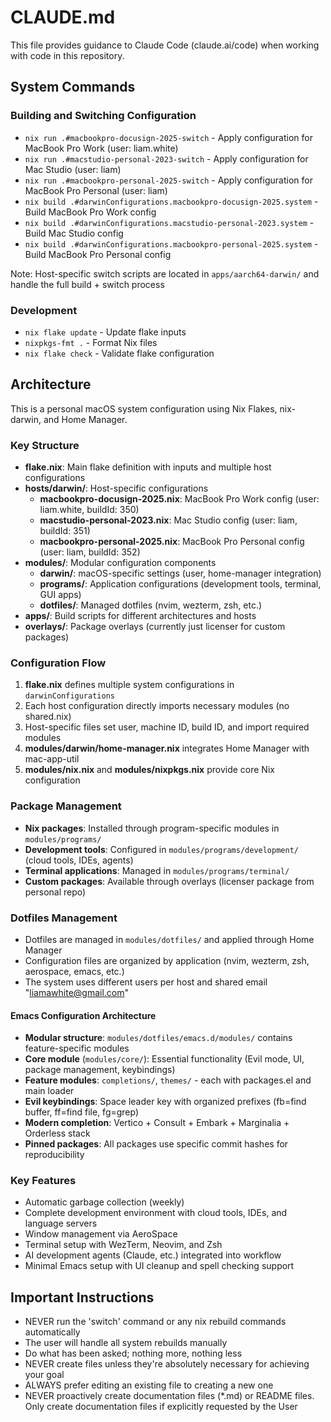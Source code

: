 # CLAUDE.md

This file provides guidance to Claude Code (claude.ai/code) when working with code in this repository.

## System Commands

### Building and Switching Configuration
- `nix run .#macbookpro-docusign-2025-switch` - Apply configuration for MacBook Pro Work (user: liam.white)
- `nix run .#macstudio-personal-2023-switch` - Apply configuration for Mac Studio (user: liam)
- `nix run .#macbookpro-personal-2025-switch` - Apply configuration for MacBook Pro Personal (user: liam)
- `nix build .#darwinConfigurations.macbookpro-docusign-2025.system` - Build MacBook Pro Work config
- `nix build .#darwinConfigurations.macstudio-personal-2023.system` - Build Mac Studio config
- `nix build .#darwinConfigurations.macbookpro-personal-2025.system` - Build MacBook Pro Personal config

Note: Host-specific switch scripts are located in `apps/aarch64-darwin/` and handle the full build + switch process

### Development
- `nix flake update` - Update flake inputs
- `nixpkgs-fmt .` - Format Nix files
- `nix flake check` - Validate flake configuration

## Architecture

This is a personal macOS system configuration using Nix Flakes, nix-darwin, and Home Manager.

### Key Structure
- **flake.nix**: Main flake definition with inputs and multiple host configurations
- **hosts/darwin/**: Host-specific configurations
  - **macbookpro-docusign-2025.nix**: MacBook Pro Work config (user: liam.white, buildId: 350)
  - **macstudio-personal-2023.nix**: Mac Studio config (user: liam, buildId: 351)
  - **macbookpro-personal-2025.nix**: MacBook Pro Personal config (user: liam, buildId: 352)
- **modules/**: Modular configuration components
  - **darwin/**: macOS-specific settings (user, home-manager integration)
  - **programs/**: Application configurations (development tools, terminal, GUI apps)
  - **dotfiles/**: Managed dotfiles (nvim, wezterm, zsh, etc.)
- **apps/**: Build scripts for different architectures and hosts
- **overlays/**: Package overlays (currently just licenser for custom packages)

### Configuration Flow
1. **flake.nix** defines multiple system configurations in `darwinConfigurations`
2. Each host configuration directly imports necessary modules (no shared.nix)
3. Host-specific files set user, machine ID, build ID, and import required modules
4. **modules/darwin/home-manager.nix** integrates Home Manager with mac-app-util
5. **modules/nix.nix** and **modules/nixpkgs.nix** provide core Nix configuration

### Package Management
- **Nix packages**: Installed through program-specific modules in `modules/programs/`
- **Development tools**: Configured in `modules/programs/development/` (cloud tools, IDEs, agents)
- **Terminal applications**: Managed in `modules/programs/terminal/`
- **Custom packages**: Available through overlays (licenser package from personal repo)

### Dotfiles Management
- Dotfiles are managed in `modules/dotfiles/` and applied through Home Manager
- Configuration files are organized by application (nvim, wezterm, zsh, aerospace, emacs, etc.)
- The system uses different users per host and shared email "liamawhite@gmail.com"

#### Emacs Configuration Architecture
- **Modular structure**: `modules/dotfiles/emacs.d/modules/` contains feature-specific modules
- **Core module** (`modules/core/`): Essential functionality (Evil mode, UI, package management, keybindings)
- **Feature modules**: `completions/`, `themes/` - each with packages.el and main loader
- **Evil keybindings**: Space leader key with organized prefixes (fb=find buffer, ff=find file, fg=grep)
- **Modern completion**: Vertico + Consult + Embark + Marginalia + Orderless stack
- **Pinned packages**: All packages use specific commit hashes for reproducibility

### Key Features
- Automatic garbage collection (weekly)
- Complete development environment with cloud tools, IDEs, and language servers
- Window management via AeroSpace
- Terminal setup with WezTerm, Neovim, and Zsh
- AI development agents (Claude, etc.) integrated into workflow
- Minimal Emacs setup with UI cleanup and spell checking support

## Important Instructions

- NEVER run the 'switch' command or any nix rebuild commands automatically
- The user will handle all system rebuilds manually
- Do what has been asked; nothing more, nothing less
- NEVER create files unless they're absolutely necessary for achieving your goal
- ALWAYS prefer editing an existing file to creating a new one
- NEVER proactively create documentation files (*.md) or README files. Only create documentation files if explicitly requested by the User
